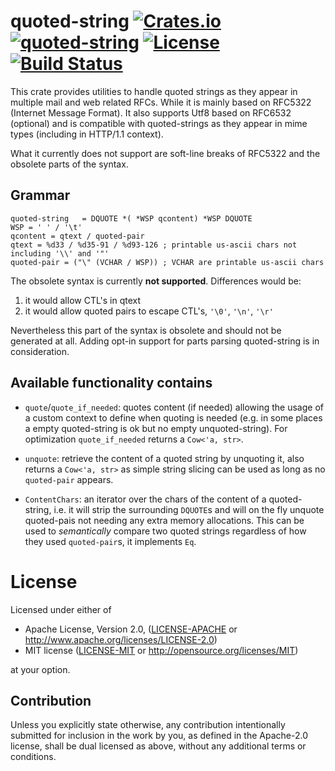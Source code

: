 quoted-string [![Crates.io](https://img.shields.io/crates/v/quoted-string.svg)](https://crates.io/crates/quoted-string) [![quoted-string](https://docs.rs/quoted-string/badge.svg)](https://docs.rs/quoted-string) [![License](https://img.shields.io/badge/License-MIT%2FApache%202.0-blue.svg)](https://opensource.org/licenses/Apache-2.0) [![Build Status](https://travis-ci.org/1aim/quoted-string.svg?branch=master)](https://travis-ci.org/1aim/quoted-string)
=============
This crate provides utilities to handle quoted strings as they appear in
multiple mail and web related RFCs. While it is mainly based on RFC5322
(Internet Message Format).  It also supports Utf8 based on RFC6532 (optional)
and is compatible with quoted-strings as they appear in mime types (including
in HTTP/1.1 context).

What it currently does not support are soft-line breaks of RFC5322 and the
obsolete parts of the syntax.

Grammar
-------
```no-rust
quoted-string   = DQUOTE *( *WSP qcontent) *WSP DQUOTE
WSP = ' ' / '\t'
qcontent = qtext / quoted-pair
qtext = %d33 / %d35-91 / %d93-126 ; printable us-ascii chars not including '\\' and '"'
quoted-pair = ("\" (VCHAR / WSP)) ; VCHAR are printable us-ascii chars
```

The obsolete syntax is currently **not supported**. Differences would be:

1. it would allow CTL's in qtext
2. it would allow quoted pairs to escape CTL's, `'\0'`, `'\n'`, `'\r'` 
   
Nevertheless this part of the syntax is obsolete and should not be generated at
all. Adding opt-in support for parts parsing quoted-string is in consideration. 

Available functionality contains
--------------------------------
- `quote`/`quote_if_needed`: quotes content (if needed) allowing the usage of a
  custom context to define when quoting is needed (e.g. in some places a empty
  quoted-string is ok but no empty unquoted-string).  For optimization
  `quote_if_needed` returns a `Cow<'a, str>`.

- `unquote`: retrieve the content of a quoted string by unquoting it, also
  returns a `Cow<'a, str>` as simple string slicing can be used as long as no
  `quoted-pair` appears.
 
- `ContentChars`: an iterator over the chars of the content of a quoted-string,
  i.e. it will strip the surrounding `DQUOTE`s and will on the fly unquote
  quoted-pais not needing any extra memory allocations. This can be used to
  _semantically_ compare two quoted strings regardless of how they used
  `quoted-pair`s, it implements `Eq`.

License
=======
Licensed under either of

 * Apache License, Version 2.0, ([LICENSE-APACHE](LICENSE-APACHE) or http://www.apache.org/licenses/LICENSE-2.0)
 * MIT license ([LICENSE-MIT](LICENSE-MIT) or http://opensource.org/licenses/MIT)

at your option.

Contribution
------------
Unless you explicitly state otherwise, any contribution intentionally submitted
for inclusion in the work by you, as defined in the Apache-2.0 license, shall
be dual licensed as above, without any additional terms or conditions.
